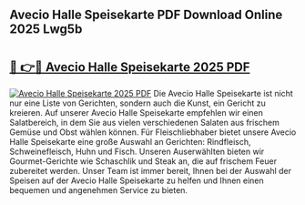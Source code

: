 ## Avecio Halle Speisekarte PDF Download Online 2025 Lwg5b

# <h2><a href="http://gc5yum.nevu.top/?p=Avecio+Halle+Speisekarte">🔗 👉🔴 Avecio Halle Speisekarte 2025 PDF</a></h2>

[![Avecio Halle Speisekarte 2025 PDF](https://i.imgur.com/dBaPXMq.png)](http://gc5yum.nevu.top/?p=Avecio+Halle+Speisekarte)
Die Avecio Halle Speisekarte ist nicht nur eine Liste von Gerichten, sondern auch die Kunst, ein Gericht zu kreieren. Auf unserer Avecio Halle Speisekarte empfehlen wir einen Salatbereich, in dem Sie aus vielen verschiedenen Salaten aus frischem Gemüse und Obst wählen können. Für Fleischliebhaber bietet unsere Avecio Halle Speisekarte eine große Auswahl an Gerichten: Rindfleisch, Schweinefleisch, Huhn und Fisch. Unseren Auserwählten bieten wir Gourmet-Gerichte wie Schaschlik und Steak an, die auf frischem Feuer zubereitet werden. Unser Team ist immer bereit, Ihnen bei der Auswahl der Speisen auf der Avecio Halle Speisekarte zu helfen und Ihnen einen bequemen und angenehmen Service zu bieten.
